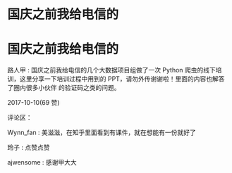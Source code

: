 # 国庆之前我给电信的

# 国庆之前我给电信的

路人甲 : 国庆之前我给电信的几个大数据项目组做了一次 Python 爬虫的线下培训，这里分享一下培训过程中用到的 PPT，请勿外传谢谢啦！里面的内容也解答了圈内很多小伙伴 的验证码之类的问题。

2017-10-10(69 赞)

评论区：

Wynn_fan : 美滋滋，在知乎里面看到有课件，就在想能有一份就好了

玲子 : 点赞点赞

ajwensome : 感谢甲大大